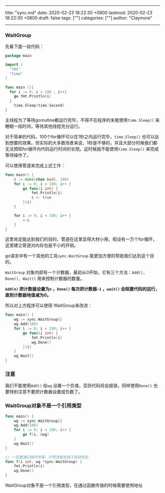 
---
title: "sync.md"
date: 2020-02-23 18:22:30 +0800
lastmod: 2020-02-23 18:22:30 +0800
draft: false
tags: [""]
categories: [""]
author: "Claymore"

---
### WaitGroup

先看下面一段代码：

``` go
package main

import (
  "fmt"
  "time"
)

func main (){
  for i := 0; i < 100 ; i++{
    go fmt.Println(i)
  }
    time.Sleep(time.Second)
}
```

主线程为了等待goroutine都运行完毕，不得不在程序的末尾使用`time.Sleep()` 来睡眠一段时间，等待其他线程充分运行。

对于简单的代码，100个for循环可以在1秒之内运行完毕，`time.Sleep()` 也可以达到想要的效果。但实际的大多数场景来说，1秒是不够的，并且大部分时候我们都无法预知for循环内代码运行时间的长短。这时候就不能使用`time.Sleep()` 来完成等待操作了。

可以使用管道来完成上述工作：

``` go
func main() {
    c := make(chan bool, 100)
    for i := 0; i < 100; i++ {
        go func(i int) {
            fmt.Println(i)
            c <- true
        }(i)
    }

    for i := 0; i < 100; i++ {
        <-c
    }
}
```

这里肯定能达到我们的目的，管道在这里显得大材小用，假设有一万个for循环，这里建立管道对内存也是不小的开销。

go语言中有一个其他的工具`sync.WaitGroup` 能更加方便的帮助我们达到这个目的。

`WaitGroup` 对象内部有一个计数器，最初从0开始，它有三个方法：`Add(), Done(), Wait()` 用来控制计数器的数量。

**`Add(n)` 把计数器设置为`n` ，`Done()` 每次把计数器`-1` ，`wait()` 会阻塞代码的运行，直到计数器地值减为0。**

所以对上方程序可以使用 WaitGroup来改进：

``` go
func main() {
    wg := sync.WaitGroup{}
    wg.Add(100)
    for i := 0; i < 100; i++ {
        go func(i int) {
            fmt.Println(i)
            wg.Done()
        }(i)
    }
    wg.Wait()
}
```



### 注意

我们不能使用`Add()` 给`wg` 设置一个负值，否则代码将会报错，同样使用`Done()` 也要特别注意不要把计数器设置成负数了。



### WaitGroup对象不是一个引用类型

``` go
func main() {
    wg := sync.WaitGroup{}
    wg.Add(100)
    for i := 0; i < 100; i++ {
        go f(i, &wg)
    }
    wg.Wait()
}

// 一定要通过指针传值，不然进程会进入死锁状态
func f(i int, wg *sync.WaitGroup) { 
    fmt.Println(i)
    wg.Done()
}
```

WaitGroup对象不是一个引用类型，在通过函数传值的时候需要使用地址